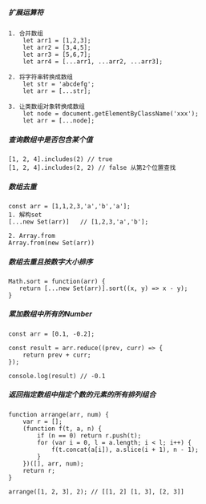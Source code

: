 ##### 扩展运算符
    1. 合并数组
        let arr1 = [1,2,3]; 
        let arr2 = [3,4,5];
        let arr3 = [5,6,7];
        let arr4 = [...arr1, ...arr2, ...arr3];
        
    2. 将字符串转换成数组
        let str = 'abcdefg';
        let arr = [...str];
        
    3. 让类数组对象转换成数组
        let node = document.getElementByClassName('xxx');
        let arr = [...node];
        
##### 查询数组中是否包含某个值
    [1, 2, 4].includes(2) // true
    [1, 2, 4].includes(2, 2) // false 从第2个位置查找
    
##### 数组去重
    const arr = [1,1,2,3,'a','b','a'];
    1. 解构set
    [...new Set(arr)]   // [1,2,3,'a','b'];
    
    2. Array.from
    Array.from(new Set(arr))
    
##### 数组去重且按数字大小排序
    Math.sort = function(arr) {
       return [...new Set(arr)].sort((x, y) => x - y);
    }
    
##### 累加数组中所有的Number
    const arr = [0.1, -0.2];

    const result = arr.reduce((prev, curr) => {
        return prev + curr;
    });
    
    console.log(result) // -0.1
    
##### 返回指定数组中指定个数的元素的所有排列组合
    function arrange(arr, num) {
        var r = [];
        (function f(t, a, n) {
            if (n == 0) return r.push(t);
            for (var i = 0, l = a.length; i < l; i++) {
                f(t.concat(a[i]), a.slice(i + 1), n - 1);
            }
        })([], arr, num);
        return r;
    }
    
    arrange([1, 2, 3], 2); // [[1, 2] [1, 3], [2, 3]]
